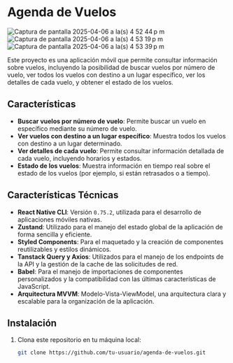 # Agenda de Vuelos

![Captura de pantalla 2025-04-06 a la(s) 4 52 44 p m](https://github.com/user-attachments/assets/b35bc588-882a-4403-ae61-6b5ba3185fda)
![Captura de pantalla 2025-04-06 a la(s) 4 53 19 p m](https://github.com/user-attachments/assets/8b509003-7732-4efe-92d7-f6630ee865c7)
![Captura de pantalla 2025-04-06 a la(s) 4 53 39 p m](https://github.com/user-attachments/assets/2986c5f6-f4ce-43df-9a4c-813369a8e2db)



Este proyecto es una aplicación móvil que permite consultar información sobre vuelos, incluyendo la posibilidad de buscar vuelos por número de vuelo, ver todos los vuelos con destino a un lugar específico, ver los detalles de cada vuelo, y obtener el estado de los vuelos.

## Características

- **Buscar vuelos por número de vuelo**: Permite buscar un vuelo en específico mediante su número de vuelo.
- **Ver vuelos con destino a un lugar específico**: Muestra todos los vuelos con destino a un lugar determinado.
- **Ver detalles de cada vuelo**: Permite consultar información detallada de cada vuelo, incluyendo horarios y estados.
- **Estado de los vuelos**: Muestra información en tiempo real sobre el estado de los vuelos (por ejemplo, si están retrasados o a tiempo).

## Características Técnicas

- **React Native CLI**: Versión `0.75.2`, utilizada para el desarrollo de aplicaciones móviles nativas.
- **Zustand**: Utilizado para el manejo del estado global de la aplicación de forma sencilla y eficiente.
- **Styled Components**: Para el maquetado y la creación de componentes reutilizables y estilos dinámicos.
- **Tanstack Query y Axios**: Utilizados para el manejo de los endpoints de la API y la gestión de la cache de las solicitudes de red.
- **Babel**: Para el manejo de importaciones de componentes personalizados y la compatibilidad con las últimas características de JavaScript.
- **Arquitectura MVVM**: Modelo-Vista-ViewModel, una arquitectura clara y escalable para la organización de la aplicación.

## Instalación

1. Clona este repositorio en tu máquina local:
   ```bash
   git clone https://github.com/tu-usuario/agenda-de-vuelos.git

